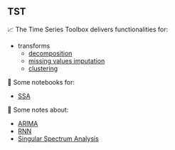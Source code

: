 ## TST

📈 The Time Series Toolbox delivers functionalities for:
- transforms
   - [decomposition](tst/transform/decompose.py)
   - [missing values imputation](tst/transform/impute.py)
   - [clustering](tst/cluster/kmeans.py)

🐍 Some notebooks for:
- [SSA](docs/notebooks/ssa.ipynb)

📓 Some notes about:
- [ARIMA](docs/notes/arima.pdf)
- [RNN](docs/notes/rnn.pdf)
- [Singular Spectrum Analysis](docs/notes/ssa.pdf)